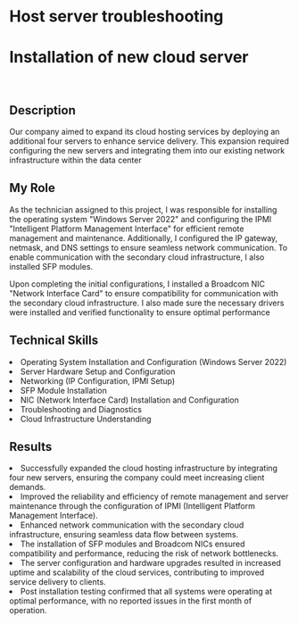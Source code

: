 # Host server troubleshooting
# Installation of new cloud server
<br>
<h2>Description</h2>
Our company aimed to expand its cloud hosting services by deploying an additional four servers to enhance service delivery. This expansion required configuring the new servers and integrating them into our existing network infrastructure within the data center
<h2>My Role</h2>
As the technician assigned to this project, I was responsible for installing the operating system "Windows Server 2022" and configuring the IPMI "Intelligent Platform Management Interface" for efficient remote management and maintenance. Additionally, I configured the IP gateway, netmask, and DNS settings to ensure seamless network communication. To enable communication with the secondary cloud infrastructure, I also installed SFP modules.

Upon completing the initial configurations, I installed a Broadcom NIC "Network Interface Card" to ensure compatibility for communication with the secondary cloud infrastructure. I also made sure the necessary drivers were installed and verified functionality to ensure optimal performance
<h2>Technical Skills</h2>
<li>Operating System Installation and Configuration (Windows Server 2022)</li>
<li>Server Hardware Setup and Configuration</li>
<li>Networking (IP Configuration, IPMI Setup)</li>
<li>SFP Module Installation</li>
<li>NIC (Network Interface Card) Installation and Configuration</li>
<li>Troubleshooting and Diagnostics</li>
<li>Cloud Infrastructure Understanding</li>
<h2>Results</h2>
<li>Successfully expanded the cloud hosting infrastructure by integrating four new servers, ensuring the company could meet increasing client demands. </li>
<li>Improved the reliability and efficiency of remote management and server maintenance through the configuration of IPMI (Intelligent Platform Management Interface).</li>
<li>Enhanced network communication with the secondary cloud infrastructure, ensuring seamless data flow between systems.</li>
<li>The installation of SFP modules and Broadcom NICs ensured compatibility and performance, reducing the risk of network bottlenecks.</li>
<li>The server configuration and hardware upgrades resulted in increased uptime and scalability of the cloud services, contributing to improved service delivery to clients.</li>
<li>Post installation testing confirmed that all systems were operating at optimal performance, with no reported issues in the first month of operation.</li>
